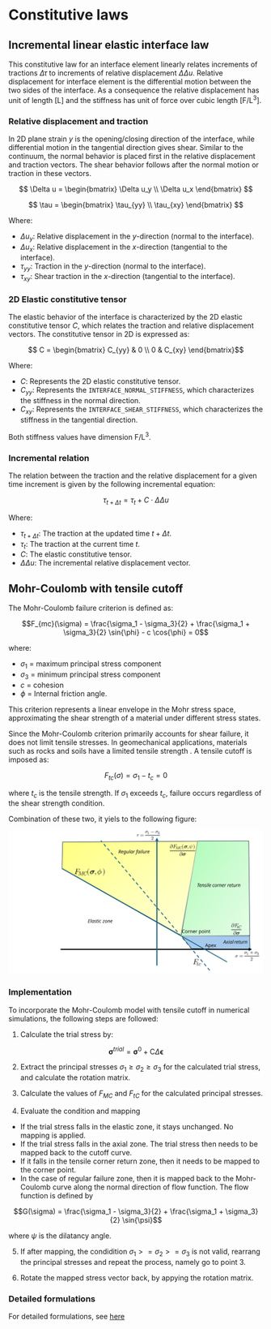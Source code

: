 # Constitutive laws


## Incremental linear elastic interface law

This constitutive law for an interface element linearly relates increments of tractions $\Delta \tau$ to increments of relative displacement $\Delta \Delta u$.
Relative displacement for interface element is the differential motion between the two sides of the interface. As a
consequence the relative displacement has unit of length $[\mathrm{L}]$ and the stiffness has unit of force over cubic length $[\mathrm{F/L^3}]$.

### Relative displacement and traction
In 2D plane strain $y$ is the opening/closing direction of the interface, while differential motion in the tangential direction
gives shear. Similar to the continuum, the normal behavior is placed first in the relative displacement and traction vectors. The shear behavior
follows after the normal motion or traction in these vectors.

$$ \Delta u = \begin{bmatrix} \Delta u_y \\ \Delta u_x \end{bmatrix} $$

$$ \tau = \begin{bmatrix} \tau_{yy} \\ \tau_{xy} \end{bmatrix} $$

Where:
* $\Delta u_y$: Relative displacement in the $y$-direction (normal to the interface).
* $\Delta u_x$: Relative displacement in the $x$-direction (tangential to the interface).
* $\tau_{yy}$: Traction in the $y$-direction (normal to the interface).
* $\tau_{xy}$: Shear traction in the $x$-direction (tangential to the interface).

### 2D Elastic constitutive tensor

The elastic behavior of the interface is characterized by the 2D elastic constitutive tensor $C$, which relates the traction and relative displacement vectors. The constitutive tensor in 2D is expressed as:

$$ C = \begin{bmatrix} C_{yy} & 0     \\
                       0     & C_{xy} \end{bmatrix}$$

Where:
* $C$: Represents the 2D elastic constitutive tensor.
* $C_{yy}$: Represents the `INTERFACE_NORMAL_STIFFNESS`, which characterizes the stiffness in the normal direction.
* $C_{xy}$: Represents the `INTERFACE_SHEAR_STIFFNESS`, which characterizes the stiffness in the tangential direction.

Both stiffness values have dimension $\mathrm{F/L^3}$.

### Incremental relation

The relation between the traction and the relative displacement for a given time increment is given by the following incremental equation:

$$ \tau_{t + \Delta t} = \tau_t + C \cdot \Delta \Delta u $$

Where:
* $\tau_{t + \Delta t}$: The traction at the updated time $t + \Delta t$.
* $\tau_t$: The traction at the current time $t$.
* $C$: The elastic constitutive tensor.
* $\Delta \Delta u$: The incremental relative displacement vector.


## Mohr-Coulomb with tensile cutoff

The Mohr-Coulomb failure criterion is defined as:

$$F_{mc}(\sigma) = \frac{\sigma_1 - \sigma_3}{2} + \frac{\sigma_1 + \sigma_3}{2} \sin⁡{\phi} - c \cos⁡{\phi} = 0$$

where:

- $\sigma_1$ = maximum principal stress component
- $\sigma_3$ = minimum principal stress component
- $c$ = cohesion
- $\phi$ = Internal friction angle.

This criterion represents a linear envelope in the Mohr stress space, approximating the shear strength of a material under different stress states.

Since the Mohr-Coulomb criterion primarily accounts for shear failure, it does not limit tensile stresses. In geomechanical applications, materials such as rocks and soils have a limited tensile strength . A tensile cutoff is imposed as:

$$ F_{tc}(\sigma) = \sigma_1 - t_c = 0 $$

where $t_c$ is the tensile strength. If $\sigma_1$ exceeds $t_c$, failure occurs regardless of the shear strength condition.

Combination of these two, it yiels to the following figure:

<img src="documentation_data/mohr-coulomb-with-tension-cutoff-zones.svg" alt="Mohr-Coulomb with tension cutoff" title="Mohr-Coulomb with tension cutoff" width="800">


### Implementation

To incorporate the Mohr-Coulomb model with tensile cutoff in numerical simulations, the following steps are followed:

1. Calculate the trial stress by: 

$$\boldsymbol{\sigma}^{trial} = \boldsymbol{\sigma}^0 + \boldsymbol{\mathrm{C}} \Delta \boldsymbol{\epsilon}$$

2. Extract the principal stresses $\sigma_1 \ge \sigma_2 \ge \sigma_3$ for the calculated trial stress, and calculate the rotation matrix.

3. Calculate the values of $F_{MC}$ and $F_{tC}$ for the calculated principal stresses.

4. Evaluate the condition and mapping
  - If the trial stress falls in the elastic zone, it stays unchanged. No mapping is applied.
  - If the trial stress falls in the axial zone. The trial stress then needs to be mapped back to the cutoff curve.
  - If it falls in the tensile corner return zone, then it needs to be mapped to the corner point.
  - In the case of regular failure zone, then it is mapped back to the Mohr-Coulomb curve along the normal direction of flow function. The flow function is defined by
  
  $$G(\sigma) = \frac{\sigma_1 - \sigma_3}{2} + \frac{\sigma_1 + \sigma_3}{2} \sin⁡{\psi}$$
  
  where $\psi$ is the dilatancy angle.

5. If after mapping, the condidition $\sigma_1 >= \sigma_2 >= \sigma_3$ is not valid, rearrang the principal stresses and repeat the process, namely go to point 3.

6. Rotate the mapped stress vector back, by appying the rotation matrix.

### Detailed formulations

For detailed formulations, see [here](documentation_data/Mohr-Coulomb-with-tension_cutoff-formulations.pdf)

